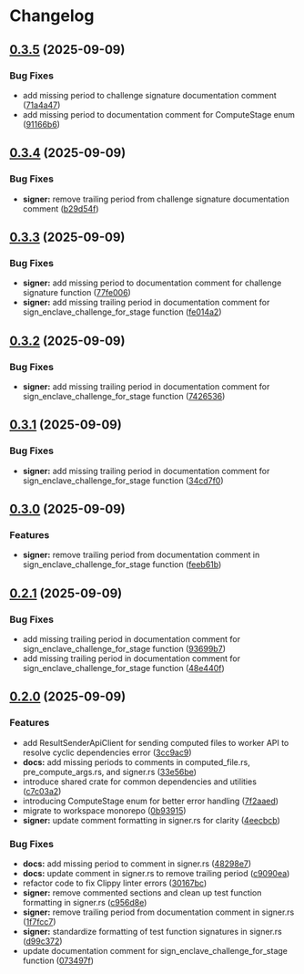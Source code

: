 # Changelog

## [0.3.5](https://github.com/Natchica/iexec-tee_worker_pre_post_compute_rust/compare/v0.3.4...v0.3.5) (2025-09-09)


### Bug Fixes

* add missing period to challenge signature documentation comment ([71a4a47](https://github.com/Natchica/iexec-tee_worker_pre_post_compute_rust/commit/71a4a477fa371d73203f28e12982141608e24f1c))
* add missing period to documentation comment for ComputeStage enum ([91166b6](https://github.com/Natchica/iexec-tee_worker_pre_post_compute_rust/commit/91166b64f54a893e69531e080bf53e4ec98bac4c))

## [0.3.4](https://github.com/Natchica/iexec-tee_worker_pre_post_compute_rust/compare/v0.3.3...v0.3.4) (2025-09-09)


### Bug Fixes

* **signer:** remove trailing period from challenge signature documentation comment ([b29d54f](https://github.com/Natchica/iexec-tee_worker_pre_post_compute_rust/commit/b29d54f583fd0d3a6bcdc4dcb96e3f4741c9de30))

## [0.3.3](https://github.com/Natchica/iexec-tee_worker_pre_post_compute_rust/compare/v0.3.2...v0.3.3) (2025-09-09)


### Bug Fixes

* **signer:** add missing period to documentation comment for challenge signature function ([77fe006](https://github.com/Natchica/iexec-tee_worker_pre_post_compute_rust/commit/77fe0063b23691723ea6570632eeebc3f9565817))
* **signer:** add missing trailing period in documentation comment for sign_enclave_challenge_for_stage function ([fe014a2](https://github.com/Natchica/iexec-tee_worker_pre_post_compute_rust/commit/fe014a2eaa817a9670cac6952840e0a7a68ff527))

## [0.3.2](https://github.com/Natchica/iexec-tee_worker_pre_post_compute_rust/compare/v0.3.1...v0.3.2) (2025-09-09)


### Bug Fixes

* **signer:** add missing trailing period in documentation comment for sign_enclave_challenge_for_stage function ([7426536](https://github.com/Natchica/iexec-tee_worker_pre_post_compute_rust/commit/7426536a2b92349ca60bcdbc297e885e6944ab93))

## [0.3.1](https://github.com/Natchica/iexec-tee_worker_pre_post_compute_rust/compare/v0.3.0...v0.3.1) (2025-09-09)


### Bug Fixes

* **signer:** add missing trailing period in documentation comment for sign_enclave_challenge_for_stage function ([34cd7f0](https://github.com/Natchica/iexec-tee_worker_pre_post_compute_rust/commit/34cd7f0026abdc37fb869a6d3684eef71a6970fb))

## [0.3.0](https://github.com/Natchica/iexec-tee_worker_pre_post_compute_rust/compare/v0.2.1...v0.3.0) (2025-09-09)


### Features

* **signer:** remove trailing period from documentation comment in sign_enclave_challenge_for_stage function ([feeb61b](https://github.com/Natchica/iexec-tee_worker_pre_post_compute_rust/commit/feeb61bcca907c19355138efc25503ebcef865ca))

## [0.2.1](https://github.com/Natchica/iexec-tee_worker_pre_post_compute_rust/compare/v0.2.0...v0.2.1) (2025-09-09)


### Bug Fixes

* add missing trailing period in documentation comment for sign_enclave_challenge_for_stage function ([93699b7](https://github.com/Natchica/iexec-tee_worker_pre_post_compute_rust/commit/93699b740dc431645ecb7b0be08efd723d5244f4))
* add missing trailing period in documentation comment for sign_enclave_challenge_for_stage function ([48e440f](https://github.com/Natchica/iexec-tee_worker_pre_post_compute_rust/commit/48e440f69b17b3bc82c2bf34d49ce80390155bb7))

## [0.2.0](https://github.com/Natchica/iexec-tee_worker_pre_post_compute_rust/compare/v0.1.0...v0.2.0) (2025-09-09)


### Features

* add ResultSenderApiClient for sending computed files to worker API to resolve cyclic dependencies error ([3cc9ac9](https://github.com/Natchica/iexec-tee_worker_pre_post_compute_rust/commit/3cc9ac9bbe9851e9b72023cd155d3badd71522e1))
* **docs:** add missing periods to comments in computed_file.rs, pre_compute_args.rs, and signer.rs ([33e56be](https://github.com/Natchica/iexec-tee_worker_pre_post_compute_rust/commit/33e56bef369549c1d1a8dcb5d01debd8fd9a9bb0))
* introduce shared crate for common dependencies and utilities ([c7c03a2](https://github.com/Natchica/iexec-tee_worker_pre_post_compute_rust/commit/c7c03a2f521aec6382dc5445a8fa976e1052977e))
* introducing ComputeStage enum for better error handling ([7f2aaed](https://github.com/Natchica/iexec-tee_worker_pre_post_compute_rust/commit/7f2aaedf961c796bf4de598df24bc16abc028c94))
* migrate to workspace monorepo ([0b93915](https://github.com/Natchica/iexec-tee_worker_pre_post_compute_rust/commit/0b93915dc853d57651b673ad977ccc3f08bd45ac))
* **signer:** update comment formatting in signer.rs for clarity ([4eecbcb](https://github.com/Natchica/iexec-tee_worker_pre_post_compute_rust/commit/4eecbcb0e4c2d71b390db06eb8602c903d2e3a64))


### Bug Fixes

* **docs:** add missing period to comment in signer.rs ([48298e7](https://github.com/Natchica/iexec-tee_worker_pre_post_compute_rust/commit/48298e7b544c54bdf9191ab9ac858c5a856cb32e))
* **docs:** update comment in signer.rs to remove trailing period ([c9090ea](https://github.com/Natchica/iexec-tee_worker_pre_post_compute_rust/commit/c9090ea9059dbd218161bc9981813ee17677e514))
* refactor code to fix Clippy linter errors ([30167bc](https://github.com/Natchica/iexec-tee_worker_pre_post_compute_rust/commit/30167bcff0dab08a795c703beb5395dfed6eb942))
* **signer:** remove commented sections and clean up test function formatting in signer.rs ([c956d8e](https://github.com/Natchica/iexec-tee_worker_pre_post_compute_rust/commit/c956d8e2402700a2ace17b364e7ad3912a2ab0c8))
* **signer:** remove trailing period from documentation comment in signer.rs ([1f7fcc7](https://github.com/Natchica/iexec-tee_worker_pre_post_compute_rust/commit/1f7fcc7a0b20a86899c78f4e071a84811731be78))
* **signer:** standardize formatting of test function signatures in signer.rs ([d99c372](https://github.com/Natchica/iexec-tee_worker_pre_post_compute_rust/commit/d99c372dd786142592f8ca22b6ee40c67cc0ce73))
* update documentation comment for sign_enclave_challenge_for_stage function ([073497f](https://github.com/Natchica/iexec-tee_worker_pre_post_compute_rust/commit/073497fe225d793d87fb80d46de3091b5daeef69))
